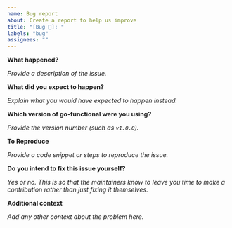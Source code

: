 ```yaml
---
name: Bug report
about: Create a report to help us improve
title: "[Bug 🐛]: "
labels: "bug"
assignees: ""
---
```


**What happened?**

_Provide a description of the issue._

**What did you expect to happen?**

_Explain what you would have expected to happen instead._

**Which version of go-functional were you using?**

_Provide the version number (such as `v1.0.0`)._

**To Reproduce**

_Provide a code snippet or steps to reproduce the issue._

**Do you intend to fix this issue yourself?**

_Yes or no. This is so that the maintainers know to leave you time to make a
contribution rather than just fixing it themselves._

**Additional context**

_Add any other context about the problem here._
